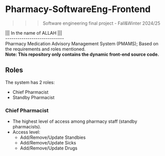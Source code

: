 ﻿# Pharmacy-SoftwareEng-Frontend
>>> Software engineering final project - Fall&Winter 2024/25

||| In the name of ALLAH ||| <br />
----------------------------- <br />
Pharmacy Medication Advisory Management System (PMAMS); Based on the requirements and roles mentioned.<br />
**Note: This repository only contains the dynamic front-end source code.**

## Roles 

The system has 2 roles:
- Chief Pharmacist
- Standby Pharmacist

### Chief Pharmacist
- The highest level of access among pharmacy staff (standby pharmacists).
- Access level:
  - Add/Remove/Update Standbies
  - Add/Remove/Update Sicks
  - Add/Remove/Update Drugs
